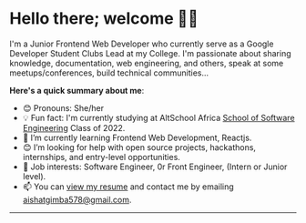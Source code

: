 # Hello there; welcome 👋🏾


I'm a Junior Frontend Web Developer who currently serve as a Google Developer Student Clubs Lead at my College. I'm passionate about sharing knowledge, documentation, web engineering, and others, speak at some meetups/conferences, build technical communities...

**Here's a quick summary about me**:

- 😊 Pronouns: She/her
- 💡 Fun fact: I'm currently studying at AltSchool Africa [School of Software Engineering](https://altschoolafrica.com/schools/engineering) Class of 2022.
- 🌱 I’m currently learning Frontend Web Development, Reactjs.
- 😊 I’m looking for help with open source projects, hackathons, internships, and entry-level opportunities.
- 💼 Job interests: Software Engineer, 0r Front Engineer, (Intern or Junior level).
- 📫 You can [view my resume](#) and contact me by emailing aishatgimba578@gmail.com.

---

